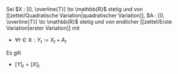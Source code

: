 Sei $X : [0, \overline{T}] \to \mathbb{R}$ stetig und von [[zettel/Quadratische Variation|quadratischer Variation]], $A : [0, \overline{T}] \to \mathbb{R}$ stetig und von endlicher [[zettel/Erste Variation|erster Variation]] mit
- $\forall t \in \mathbb{R} : Y_t := X_t + A_t$

Es gilt
- $[Y]_t = [X]_t$